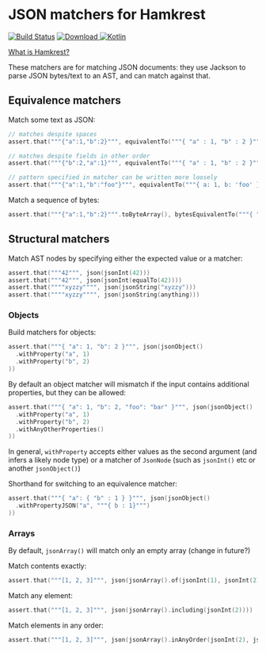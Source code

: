 JSON matchers for Hamkrest
==========================

[ ![Build Status](https://travis-ci.org/araqnid/hamkrest-json.svg?branch=master)](https://travis-ci.org/araqnid/hamkrest-json) [ ![Download](https://api.bintray.com/packages/araqnid/maven/hamkrest-json/images/download.svg) ](https://bintray.com/araqnid/maven/hamkrest-json/_latestVersion) [ ![Kotlin](https://img.shields.io/badge/kotlin-1.2.0-blue.svg)](http://kotlinlang.org)

[What is Hamkrest?](https://github.com/npryce/hamkrest)

These matchers are for matching JSON documents: they use Jackson to parse JSON bytes/text to an
AST, and can match against that.

Equivalence matchers
--------------------

Match some text as JSON:

```kotlin
// matches despite spaces
assert.that("""{"a":1,"b":2}""", equivalentTo("""{ "a" : 1, "b" : 2 }"""))
```

```kotlin
// matches despite fields in other order
assert.that("""{"b":2,"a":1}""", equivalentTo("""{ "a" : 1, "b" : 2 }"""))
```

```kotlin
// pattern specified in matcher can be written more loosely
assert.that("""{"a":1,"b":"foo"}""", equivalentTo("""{ a: 1, b: 'foo' }"""))
```

Match a sequence of bytes:

```kotlin
assert.that("""{"a":1,"b":2}""".toByteArray(), bytesEquivalentTo("""{ "a" : 1, "b" : 2 }"""))
```

Structural matchers
-------------------

Match AST nodes by specifying either the expected value or a matcher:

```kotlin
assert.that("""42""", json(jsonInt(42)))
assert.that("""42""", json(jsonInt(equalTo(42))))
assert.that(""""xyzzy"""", json(jsonString("xyzzy")))
assert.that(""""xyzzy"""", json(jsonString(anything)))
```

### Objects

Build matchers for objects:

```kotlin
assert.that("""{ "a": 1, "b": 2 }""", json(jsonObject()
  .withProperty("a", 1)
  .withProperty("b", 2)
))
```

By default an object matcher will mismatch if the input contains additional properties, but
they can be allowed:

```kotlin
assert.that("""{ "a": 1, "b": 2, "foo": "bar" }""", json(jsonObject()
  .withProperty("a", 1)
  .withProperty("b", 2)
  .withAnyOtherProperties()
))
```

In general, `withProperty` accepts either values as the second argument (and infers a
likely node type) or a matcher of `JsonNode` (such as `jsonInt()` etc or another `jsonObject()`)

Shorthand for switching to an equivalence matcher:

```kotlin
assert.that("""{ "a": { "b" : 1 } }""", json(jsonObject()
  .withPropertyJSON("a", """{ b : 1}""")
))
```

### Arrays

By default, `jsonArray()` will match only an empty array (change in future?)

Match contents exactly:

```kotlin
assert.that("""[1, 2, 3]""", json(jsonArray().of(jsonInt(1), jsonInt(2), jsonInt(3))))
```

Match any element:

```kotlin
assert.that("""[1, 2, 3]""", json(jsonArray().including(jsonInt(2))))
```

Match elements in any order:

```kotlin
assert.that("""[1, 2, 3]""", json(jsonArray().inAnyOrder(jsonInt(2), jsonInt(1), jsonInt(3))))
```
